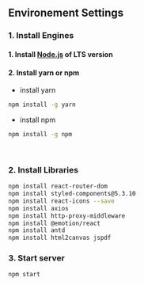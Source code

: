 ## Environement Settings

### 1. Install Engines

#### 1. Install [Node.js](https://nodejs.org/en/download) of LTS version

#### 2. Install yarn or npm

-   install yarn

```bash
npm install -g yarn
```

-   install npm

```bash
npm install -g npm
```

<br/>

### 2. Install Libraries

```bash
npm install react-router-dom
npm install styled-components@5.3.10
npm install react-icons --save
npm install axios
npm install http-proxy-middleware
npm install @emotion/react
npm install antd
npm install html2canvas jspdf
```

### 3. Start server

```bash
npm start
```

